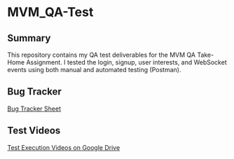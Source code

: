 # MVM_QA-Test

## Summary
This repository contains my QA test deliverables for the MVM QA Take-Home Assignment. I tested the login, signup, user interests, and WebSocket events using both manual and automated testing (Postman).

## Bug Tracker
[Bug Tracker Sheet](https://docs.google.com/spreadsheets/d/1l1jmifTUNmgC5C4kexmwo_l7xwchIpFITFtJj3GiEVU/edit?gid=0#gid=0)

## Test Videos
[Test Execution Videos on Google Drive](https://drive.google.com/file/d/1yjABlMUyqmaAfmlvvOpC4bu5R-RzqBaP/view?usp=sharing)
